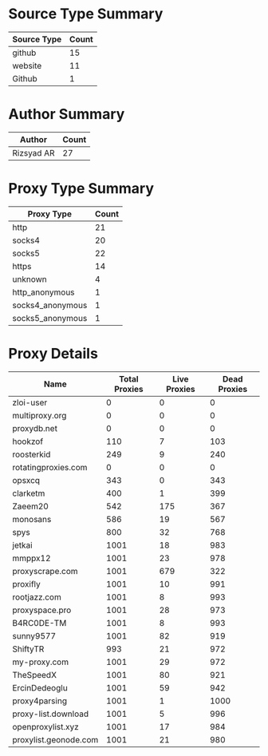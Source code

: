 # Source Type Summary

| Source Type | Count |
|-------------|-------|
| github | 15 |
| website | 11 |
| Github | 1 |


# Author Summary

| Author | Count |
|--------|-------|
| Rizsyad AR | 27 |


# Proxy Type Summary

| Proxy Type | Count |
|------------|-------|
| http | 21 |
| socks4 | 20 |
| socks5 | 22 |
| https | 14 |
| unknown | 4 |
| http_anonymous | 1 |
| socks4_anonymous | 1 |
| socks5_anonymous | 1 |


# Proxy Details

| Name | Total Proxies | Live Proxies | Dead Proxies |
|------|---------------|--------------|---------------|
| zloi-user | 0 | 0 | 0 |
| multiproxy.org | 0 | 0 | 0 |
| proxydb.net | 0 | 0 | 0 |
| hookzof | 110 | 7 | 103 |
| roosterkid | 249 | 9 | 240 |
| rotatingproxies.com | 0 | 0 | 0 |
| opsxcq | 343 | 0 | 343 |
| clarketm | 400 | 1 | 399 |
| Zaeem20 | 542 | 175 | 367 |
| monosans | 586 | 19 | 567 |
| spys | 800 | 32 | 768 |
| jetkai | 1001 | 18 | 983 |
| mmppx12 | 1001 | 23 | 978 |
| proxyscrape.com | 1001 | 679 | 322 |
| proxifly | 1001 | 10 | 991 |
| rootjazz.com | 1001 | 8 | 993 |
| proxyspace.pro | 1001 | 28 | 973 |
| B4RC0DE-TM | 1001 | 8 | 993 |
| sunny9577 | 1001 | 82 | 919 |
| ShiftyTR | 993 | 21 | 972 |
| my-proxy.com | 1001 | 29 | 972 |
| TheSpeedX | 1001 | 80 | 921 |
| ErcinDedeoglu | 1001 | 59 | 942 |
| proxy4parsing | 1001 | 1 | 1000 |
| proxy-list.download | 1001 | 5 | 996 |
| openproxylist.xyz | 1001 | 17 | 984 |
| proxylist.geonode.com | 1001 | 21 | 980 |

